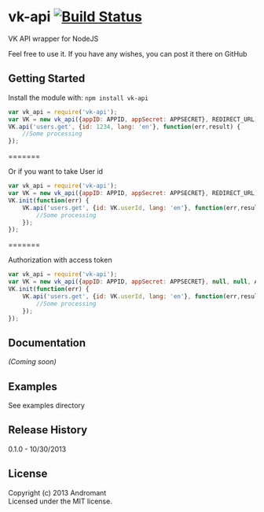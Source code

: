 # vk-api [![Build Status](https://secure.travis-ci.org/Andromant/vk-api.png?branch=master)](http://travis-ci.org/Andromant/vk-api)

VK API wrapper for NodeJS

Feel free to use it.
If you have any wishes, you can post it there on GitHub

## Getting Started
Install the module with: `npm install vk-api`

```javascript
var vk_api = require('vk-api');
var VK = new vk_api({appID: APPID, appSecret: APPSECRET}, REDIRECT_URL);
VK.api('users.get', {id: 1234, lang: 'en'}, function(err,result) {
    //Some processing
});
```

=======

Or if you want to take User id

```javascript
var vk_api = require('vk-api');
var VK = new vk_api({appID: APPID, appSecret: APPSECRET}, REDIRECT_URL);
VK.init(function(err) {
    VK.api('users.get', {id: VK.userId, lang: 'en'}, function(err,result) {
        //Some processing
    });
});
```

=======

Authorization with access token

```javascript
var vk_api = require('vk-api');
var VK = new vk_api({appID: APPID, appSecret: APPSECRET}, null, null, ACCESS_TOKEN);
VK.init(function(err) {
    VK.api('users.get', {id: VK.userId, lang: 'en'}, function(err,result) {
        //Some processing
    });
});
```

## Documentation
_(Coming soon)_

## Examples
See examples directory

## Release History
0.1.0 - 10/30/2013

## License
Copyright (c) 2013 Andromant  
Licensed under the MIT license.

